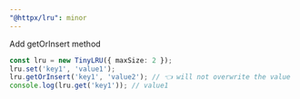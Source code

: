 ```yaml
---
"@httpx/lru": minor
---
```


Add getOrInsert method

```typescript
const lru = new TinyLRU({ maxSize: 2 });
lru.set('key1', 'value1');
lru.getOrInsert('key1', 'value2'); // 👈 will not overwrite the value
console.log(lru.get('key1')); // value1
```

